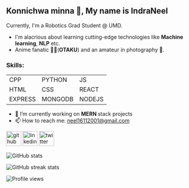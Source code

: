## Konnichwa minna 👋, My name is IndraNeel

Currently, I'm a Robotics Grad Student @ UMD.
- I'm alacrious about learning cutting-edge technologies like **Machine learning**, **NLP** etc.
- Anime fanatic 🥷🏻(**OTAKU**) and an amateur in photography 📸.

### Skills: 
<table>
<tr>
<td>CPP </td>
<td>PYTHON </td>
<td>JS</td>
</tr>
<tr>
<td> HTML </td>
<td>  CSS  </td>
<td> REACT </td>
</tr>
<tr>
<td> EXPRESS </td>
<td> MONGODB</td>
<td> NODEJS </td>
</tr>
</table>


- 🔭 I’m currently working on <strong> MERN </strong> stack projects 
- 📫 How to reach me: neel16112001@gmail.com 


[<img src='https://cdn.jsdelivr.net/npm/simple-icons@3.0.1/icons/github.svg' alt='github' height='40'>](https://github.com/IndraNeelMulakaloori)  [<img src='https://cdn.jsdelivr.net/npm/simple-icons@3.0.1/icons/linkedin.svg' alt='linkedin' height='40'>](https://www.linkedin.com/in/indra-neel-mulakaloori-58b0151b2/)  [<img src='https://cdn.jsdelivr.net/npm/simple-icons@3.0.1/icons/twitter.svg' alt='twitter' height='40'>](https://twitter.com/neel_mvss)  

<!-- <a href='https://github.com/pricing'><img src='https://raw.githubusercontent.com/acervenky/animated-github-badges/master/assets/pro.gif' width='40' height='40'></a>  -->

![GitHub stats](https://github-readme-stats.vercel.app/api?username=IndraNeelMulakaloori&show_icons=true)  

![GitHub streak stats](https://github-readme-streak-stats.herokuapp.com/?user=IndraNeelMulakaloori)  

![Profile views](https://gpvc.arturio.dev/IndraNeelMulakaloori)  
<!--
**IndraNeelMulakaloori/IndraNeelMulakaloori** is a ✨ _special_ ✨ repository because its `README.md` (this file) appears on your GitHub profile.

Here are some ideas to get you started:

- 🔭 I’m currently working on ...
- 🌱 I’m currently learning ...
- 👯 I’m looking to collaborate on ...
- 🤔 I’m looking for help with ...
- 💬 Ask me about ...
- 📫 How to reach me: ...
- 😄 Pronouns: ...
- ⚡ Fun fact: ...
-->
